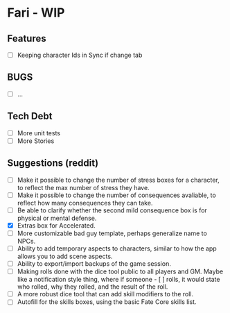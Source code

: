 # Fari - WIP

## Features

- [ ] Keeping character Ids in Sync if change tab

## BUGS

- [ ] ...

## Tech Debt

- [ ] More unit tests
- [ ] More Stories

## Suggestions (reddit)

- [ ] Make it possible to change the number of stress boxes for a character, to reflect the max number of stress they have.
- [ ] Make it possible to change the number of consequences avaliable, to reflect how many consequences they can take.
- [ ] Be able to clarify whether the second mild consequence box is for physical or mental defense.
- [x] Extras box for Accelerated.
- [ ] More customizable bad guy template, perhaps generalize name to NPCs.
- [ ] Ability to add temporary aspects to characters, similar to how the app allows you to add scene aspects.
- [ ] Ability to export/import backups of the game session.
- [ ] Making rolls done with the dice tool public to all players and GM. Maybe like a notification style thing, where if someone - [ ] rolls, it would state who rolled, why they rolled, and the result of the roll.
- [ ] A more robust dice tool that can add skill modifiers to the roll.
- [ ] Autofill for the skills boxes, using the basic Fate Core skills list.

